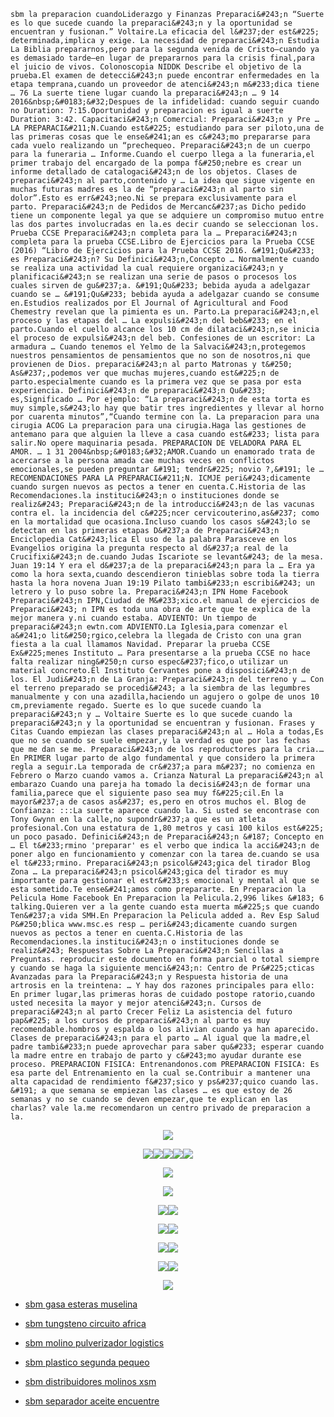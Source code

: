 
```
sbm la preparacion cuandoLiderazgo y Finanzas Preparaci&#243;n “Suerte es lo que sucede cuando la preparaci&#243;n y la oportunidad se encuentran y fusionan.” Voltaire.La eficacia del l&#237;der est&#225; determinada,implica y exige. La necesidad de preparaci&#243;n Estudia La Biblia prepararnos,pero para la segunda venida de Cristo—cuando ya es demasiado tarde—en lugar de prepararnos para la crisis final,para el juicio de vivos. Colonoscopia NIDDK Describe el objetivo de la prueba.El examen de detecci&#243;n puede encontrar enfermedades en la etapa temprana,cuando un proveedor de atenci&#243;n m&#233;dica tiene … 76 La suerte tiene lugar cuando la preparaci&#243;n … 9 14 2016&nbsp;&#0183;&#32;Despues de la infidelidad: cuando seguir cuando no Duration: 7:15.Oportunidad y preparacion es igual a suerte Duration: 3:42. Capacitaci&#243;n Comercial: Preparaci&#243;n y Pre … LA PREPARACI&#211;N.Cuando est&#225; estudiando para ser piloto,una de las primeras cosas que le ense&#241;an es c&#243;mo prepararse para cada vuelo realizando un “prechequeo. Preparaci&#243;n de un cuerpo para la funeraria … Informe.Cuando el cuerpo llega a la funeraria,el primer trabajo del encargado de la pompa f&#250;nebre es crear un informe detallado de catalogaci&#243;n de los objetos. Clases de preparaci&#243;n al parto,contenido y … La idea que sigue vigente en muchas futuras madres es la de “preparaci&#243;n al parto sin dolor”.Esto es err&#243;neo.Ni se prepara exclusivamente para el parto. Preparaci&#243;n de Pedidos de Mercanc&#237;as Dicho pedido tiene un componente legal ya que se adquiere un compromiso mutuo entre las dos partes involucradas en la.es decir cuando se seleccionan los. Prueba CCSE Preparaci&#243;n completa para la … Preparaci&#243;n completa para la prueba CCSE.Libro de Ejercicios para la Prueba CCSE (2016) “Libro de Ejercicios para la Prueba CCSE 2016. &#191;Qu&#233; es Preparaci&#243;n? Su Definici&#243;n,Concepto … Normalmente cuando se realiza una actividad la cual requiere organizaci&#243;n y planificaci&#243;n se realizan una serie de pasos o procesos los cuales sirven de gu&#237;a. &#191;Qu&#233; bebida ayuda a adelgazar cuando se … &#191;Qu&#233; bebida ayuda a adelgazar cuando se consume en.Estudios realizados por El Journal of Agricultural and Food Chemestry revelan que la pimienta es un. Parto.La preparaci&#243;n,el proceso y las etapas del … La expulsi&#243;n del beb&#233; en el parto.Cuando el cuello alcance los 10 cm de dilataci&#243;n,se inicia el proceso de expulsi&#243;n del beb. Confesiones de un escritor: La armadura … Cuando tenemos el Yelmo de la Salvaci&#243;n,protegemos nuestros pensamientos de pensamientos que no son de nosotros,ni que provienen de Dios. preparaci&#243;n al parto Matronas y t&#250; As&#237;,podemos ver que muchas mujeres,cuando est&#225;n de parto.especialmente cuando es la primera vez que se pasa por esta experiencia. Definici&#243;n de preparaci&#243;n Qu&#233; es,Significado … Por ejemplo: “La preparaci&#243;n de esta torta es muy simple,s&#243;lo hay que batir tres ingredientes y llevar al horno por cuarenta minutos”,“Cuando termine con la. La preparacion para una cirugia ACOG La preparacion para una cirugia.Haga las gestiones de antemano para que alguien la lleve a casa cuando est&#233; lista para salir.No opere maquinaria pesada. PREPARACION DE VELADORA PARA EL AMOR. … 1 31 2004&nbsp;&#0183;&#32;AMOR.Cuando un enamorado trata de acercarse a la persona amada cae muchas veces en conflictos emocionales,se pueden preguntar &#191; tendr&#225; novio ?,&#191; le … RECOMENDACIONES PARA LA PREPARACI&#211;N. ICMJE peri&#243;dicamente cuando surgen nuevos as pectos a tener en cuenta.C.Historia de las Recomendaciones.la instituci&#243;n o instituciones donde se realiz&#243; Preparaci&#243;n de la introducci&#243;n de las vacunas contra el. la incidencia del c&#225;ncer cervicouterino,as&#237; como en la mortalidad que ocasiona.Incluso cuando los casos s&#243;lo se detectan en las primeras etapas D&#237;a de Preparaci&#243;n Enciclopedia Cat&#243;lica El uso de la palabra Parasceve en los Evangelios origina la pregunta respecto al d&#237;a real de la Crucifixi&#243;n de.cuando Judas Iscariote se levant&#243; de la mesa. Juan 19:14 Y era el d&#237;a de la preparaci&#243;n para la … Era ya como la hora sexta,cuando descendieron tinieblas sobre toda la tierra hasta la hora novena Juan 19:19 Pilato tambi&#233;n escribi&#243; un letrero y lo puso sobre la. Preparaci&#243;n IPN Home Facebook Preparaci&#243;n IPN,Ciudad de M&#233;xico.el manual de ejercicios de Preparaci&#243; n IPN es toda una obra de arte que te explica de la mejor manera y.ni cuando estaba. ADVIENTO: Un tiempo de preparaci&#243;n ewtn.com ADVIENTO.La Iglesia,para comenzar el a&#241;o lit&#250;rgico,celebra la llegada de Cristo con una gran fiesta a la cual llamamos Navidad. Preparar la prueba CCSE Ex&#225;menes Instituto … Para presentarse a la prueba CCSE no hace falta realizar ning&#250;n curso espec&#237;fico,o utilizar un material concreto.El Instituto Cervantes pone a disposici&#243;n de los. El Judi&#243;n de La Granja: Preparaci&#243;n del terreno y … Con el terreno preparado se procedi&#243; a la siembra de las legumbres manualmente y con una azadilla,haciendo un agujero o golpe de unos 10 cm,previamente regado. Suerte es lo que sucede cuando la preparaci&#243;n y … Voltaire Suerte es lo que sucede cuando la preparaci&#243;n y la oportunidad se encuentran y fusionan. Frases y Citas Cuando empiezan las clases preparaci&#243;n al … Hola a todas,Es que no se cuando se suele empezar,y la verdad es que por las fechas que me dan se me. Preparaci&#243;n de los reproductores para la cria.… En PRIMER lugar parto de algo fundamental y que considero la primera regla a seguir.La temporada de cr&#237;a para m&#237; no comienza en Febrero o Marzo cuando vamos a. Crianza Natural La preparaci&#243;n al embarazo Cuando una pareja ha tomado la decisi&#243;n de formar una familia,parece que el siguiente paso sea muy f&#225;cil.En la mayor&#237;a de casos as&#237; es,pero en otros muchos el. Blog de Confianza: :::La suerte aparece cuando la. Si usted se encontrase con Tony Gwynn en la calle,no supondr&#237;a que es un atleta profesional.Con una estatura de 1,80 metros y casi 100 kilos est&#225; un poco pasado. Definici&#243;n de Preparaci&#243;n &#187; Concepto en … El t&#233;rmino 'preparar' es el verbo que indica la acci&#243;n de poner algo en funcionamiento y comenzar con la tarea de.cuando se usa el t&#233;rmino. Preparaci&#243;n psicol&#243;gica del tirador Blog Zona … La preparaci&#243;n psicol&#243;gica del tirador es muy importante para gestionar el estr&#233;s emocional y mental al que se esta sometido.Te ense&#241;amos como prepararte. En Preparacion la Pelicula Home Facebook En Preparacion la Pelicula.2,996 likes &#183; 6 talking.Quieren ver a la gente cuando esta muerta m&#225;s que cuando Ten&#237;a vida SMH.En Preparacion la Pelicula added a. Rev Esp Salud P&#250;blica www.msc.es resp … peri&#243;dicamente cuando surgen nuevos as pectos a tener en cuenta.C.Historia de las Recomendaciones.la instituci&#243;n o instituciones donde se realiz&#243; Respuestas Sobre La Preparaci&#243;n Sencillas a Preguntas. reproducir este documento en forma parcial o total siempre y cuando se haga la siguiente menci&#243;n: Centro de Pr&#225;cticas Avanzadas para la Preparaci&#243;n y Respuesta historia de una artrosis en la treintena: … Y hay dos razones principales para ello: En primer lugar,las primeras horas de cuidado postope ratorio,cuando usted necesita la mayor y mejor atenci&#243;n. Cursos de preparaci&#243;n al parto Crecer Feliz La asistencia del futuro pap&#225; a los cursos de preparaci&#243;n al parto es muy recomendable.hombros y espalda o los alivian cuando ya han aparecido. Clases de preparaci&#243;n para el parto … Al igual que la madre,el padre tambi&#233;n puede aprovechar para saber qu&#233; esperar cuando la madre entre en trabajo de parto y c&#243;mo ayudar durante ese proceso. PREPARACION FISICA: Entrenandonos.com PREPARACION FISICA: Es esa parte del Entrenamiento en la cual se.Contribuir a mantener una alta capacidad de rendimiento f&#237;sico y ps&#237;quico cuando las. &#191; a que semana se empiezan las clases … es que estoy de 26 semanas y no se cuando se deven empezar,que te explican en las charlas? vale la.me recomendaron un centro privado de preparacion a la. 
```

<div align="center">

<a href="https://es-crusher.shibang-china.com/github&k=sbm+la+preparacion+cuando"><img src="https://static.shibang-china.com/es/crusher/logo.jpg"></a>

<a href="https://es-crusher.shibang-china.com/github&k=sbm+la+preparacion+cuando"><img src="https://static.shibang-china.com/es/crusher/index.jpg"></a><a href="https://es-crusher.shibang-china.com/material.htmlgithub&k=sbm+la+preparacion+cuando"><img src="https://static.shibang-china.com/es/crusher/material.jpg"></a><a href="https://es-crusher.shibang-china.com/application.htmlgithub&k=sbm+la+preparacion+cuando"><img src="https://static.shibang-china.com/es/crusher/application.jpg"></a><a href="https://es-crusher.shibang-china.com/aboutus.htmlgithub&k=sbm+la+preparacion+cuando"><img src="https://static.shibang-china.com/es/crusher/aboutus.jpg"></a><a href="https://es-crusher.shibang-china.com/contact.htmlgithub&k=sbm+la+preparacion+cuando"><img src="https://static.shibang-china.com/es/crusher/contact.jpg"></a>

<a href="https://es-crusher.shibang-china.com/github&k=sbm+la+preparacion+cuando"><img src="https://static.shibang-china.com/es/crusher/banner.jpg"></a>

<a href="https://swt.shibang-china.com/github&k=sbm+la+preparacion+cuando"><img src="https://static.shibang-china.com/es/crusher/text.jpg"></a>

<a href="https://swt.shibang-china.com/github&k=sbm+la+preparacion+cuando"><img src="https://static.shibang-china.com/es/crusher/chat.jpg"></a><a href="https://es-crusher.shibang-china.com/contact.htmlgithub&k=sbm+la+preparacion+cuando"><img src="https://static.shibang-china.com/es/crusher/message.jpg"></a>

<a href="https://es-crusher.shibang-china.com/products/pe.htmlgithub&k=sbm+la+preparacion+cuando"><img src="https://static.shibang-china.com/es/crusher/pe.jpg"></a><a href="https://es-crusher.shibang-china.com/products/pf.htmlgithub&k=sbm+la+preparacion+cuando"><img src="https://static.shibang-china.com/es/crusher/pf.jpg"></a>

<a href="https://es-crusher.shibang-china.com/products/hpt.htmlgithub&k=sbm+la+preparacion+cuando"><img src="https://static.shibang-china.com/es/crusher/hpt.jpg"></a><a href="https://es-crusher.shibang-china.com/products/vsi.htmlgithub&k=sbm+la+preparacion+cuando"><img src="https://static.shibang-china.com/es/crusher/vsi.jpg"></a>

<a href="https://es-crusher.shibang-china.com/products/klv.htmlgithub&k=sbm+la+preparacion+cuando"><img src="https://static.shibang-china.com/es/crusher/klv.jpg"></a><a href="https://es-crusher.shibang-china.com/products/portable.htmlgithub&k=sbm+la+preparacion+cuando"><img src="https://static.shibang-china.com/es/crusher/portable.jpg"></a>

<a href="https://swt.shibang-china.com/github&k=sbm+la+preparacion+cuando"><img src="https://static.shibang-china.com/es/crusher/case.jpg"></a>

</div>


* [sbm gasa esteras muselina](sbm%20gasa%20esteras%20muselina.md)

* [sbm tungsteno circuito africa](sbm%20tungsteno%20circuito%20africa.md)

* [sbm molino pulverizador logistics](sbm%20molino%20pulverizador%20logistics.md)

* [sbm plastico segunda pequeo](sbm%20plastico%20segunda%20pequeo.md)

* [sbm distribuidores molinos xsm](sbm%20distribuidores%20molinos%20xsm.md)

* [sbm separador aceite encuentre](sbm%20separador%20aceite%20encuentre.md)